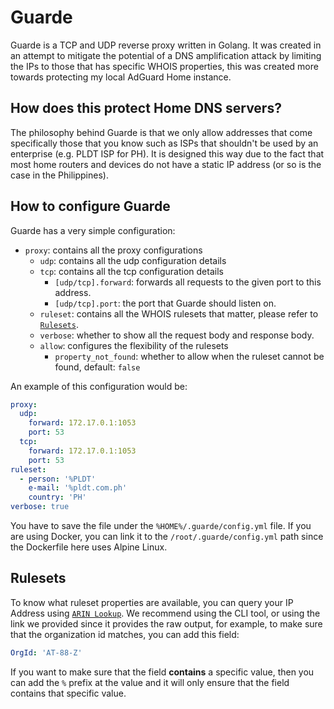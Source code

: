 # Guarde

Guarde is a TCP and UDP reverse proxy written in Golang. It was created in an attempt to mitigate the potential of a 
DNS amplification attack by limiting the IPs to those that has specific WHOIS properties, this was created more towards 
protecting my local AdGuard Home instance.

## How does this protect Home DNS servers?

The philosophy behind Guarde is that we only allow addresses that come specifically those that you know such as 
ISPs that shouldn't be used by an enterprise (e.g. PLDT ISP for PH). It is designed this way due to the fact that 
most home routers and devices do not have a static IP address (or so is the case in the Philippines).

## How to configure Guarde

Guarde has a very simple configuration:
- `proxy`: contains all the proxy configurations
  - `udp`: contains all the udp configuration details
  - `tcp`: contains all the tcp configuration details
    - `[udp/tcp].forward`: forwards all requests to the given port to this address.
    - `[udp/tcp].port`: the port that Guarde should listen on.
  - `ruleset`: contains all the WHOIS rulesets that matter, please refer to [`Rulesets`](#rulesets).
  - `verbose`: whether to show all the request body and response body.
  - `allow`: configures the flexibility of the rulesets
    - `property_not_found`: whether to allow when the ruleset cannot be found, default: `false`

An example of this configuration would be:
```yaml
proxy:
  udp:
    forward: 172.17.0.1:1053
    port: 53
  tcp:
    forward: 172.17.0.1:1053
    port: 53
ruleset:
  - person: '%PLDT'
    e-mail: '%pldt.com.ph'
    country: 'PH'
verbose: true
```

You have to save the file under the `%HOME%/.guarde/config.yml` file. If you are using Docker, you can link it to the 
`/root/.guarde/config.yml` path since the Dockerfile here uses Alpine Linux.

## Rulesets

To know what ruleset properties are available, you can query your IP Address using [`ARIN Lookup`](https://mxtoolbox.com/arin.aspx). We 
recommend using the CLI tool, or using the link we provided since it provides the raw output, for example, to make sure that the organization 
id matches, you can add this field:
```yaml
OrgId: 'AT-88-Z'
```

If you want to make sure that the field **contains** a specific value, then you can add the `%` prefix at the value and it will 
only ensure that the field contains that specific value.